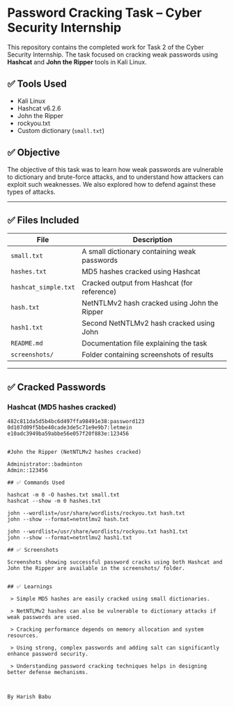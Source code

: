 # Password Cracking Task – Cyber Security Internship

This repository contains the completed work for Task 2 of the Cyber Security Internship. The task focused on cracking weak passwords using **Hashcat** and **John the Ripper** tools in Kali Linux.

## ✅ Tools Used
- Kali Linux
- Hashcat v6.2.6
- John the Ripper
- rockyou.txt
- Custom dictionary (`small.txt`)

## ✅ Objective
The objective of this task was to learn how weak passwords are vulnerable to dictionary and brute-force attacks, and to understand how attackers can exploit such weaknesses. We also explored how to defend against these types of attacks.

---

## ✅ Files Included

| File                 | Description                                  |
|----------------------|----------------------------------------------|
| `small.txt`          | A small dictionary containing weak passwords |
| `hashes.txt`         | MD5 hashes cracked using Hashcat             |
| `hashcat_simple.txt` | Cracked output from Hashcat (for reference)  |
| `hash.txt`           | NetNTLMv2 hash cracked using John the Ripper |
| `hash1.txt`          | Second NetNTLMv2 hash cracked using John     |
| `README.md`          | Documentation file explaining the task       |
| `screenshots/`       | Folder containing screenshots of results     |

---

## ✅ Cracked Passwords

### Hashcat (MD5 hashes cracked)

```text
482c811da5d5b4bc6d497ffa98491e38:password123
0d107d09f5bbe40cade3de5c71e9e9b7:letmein
e10adc3949ba59abbe56e057f20f883e:123456


#John the Ripper (NetNTLMv2 hashes cracked)

Administrator::badminton
Admin::123456

## ✅ Commands Used

hashcat -m 0 -O hashes.txt small.txt
hashcat --show -m 0 hashes.txt

john --wordlist=/usr/share/wordlists/rockyou.txt hash.txt
john --show --format=netntlmv2 hash.txt

john --wordlist=/usr/share/wordlists/rockyou.txt hash1.txt
john --show --format=netntlmv2 hash1.txt

## ✅ Screenshots

Screenshots showing successful password cracks using both Hashcat and John the Ripper are available in the screenshots/ folder.


## ✅ Learnings

 > Simple MD5 hashes are easily cracked using small dictionaries.

 > NetNTLMv2 hashes can also be vulnerable to dictionary attacks if weak passwords are used.

 > Cracking performance depends on memory allocation and system resources.

 > Using strong, complex passwords and adding salt can significantly enhance password security.

 > Understanding password cracking techniques helps in designing better defense mechanisms.



By Harish Babu
